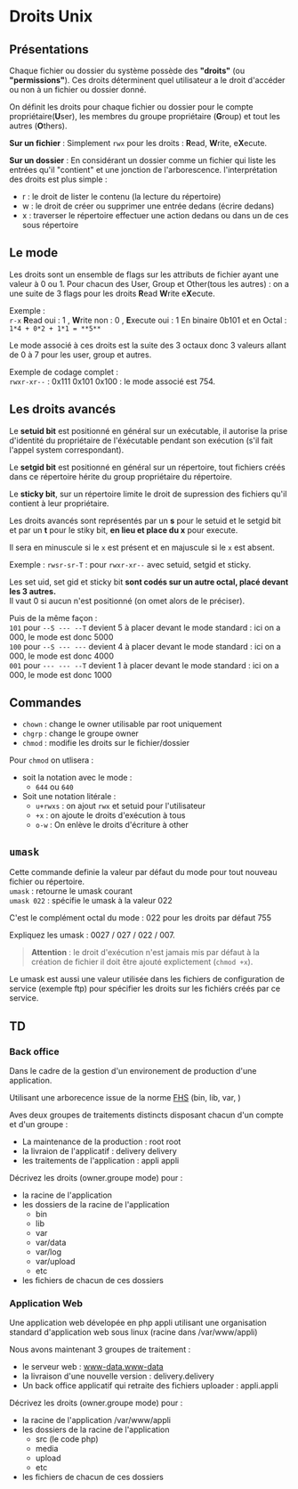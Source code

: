 # Droits Unix

## Présentations

Chaque fichier ou dossier du système possède des **"droits"** (ou **"permissions"**). Ces droits déterminent quel utilisateur a le droit d'accéder ou non à un fichier ou dossier donné.

On définit les droits pour chaque fichier ou dossier pour le compte propriétaire(**U**ser), les membres du groupe propriétaire (**G**roup) et tout les autres (**O**thers).

**Sur un fichier** : Simplement `rwx` pour les droits : **R**ead, **W**rite, e**X**ecute.

**Sur un dossier** :
En considérant un dossier comme un fichier qui liste les entrées qu'il "contient" et une jonction de l'arborescence. l'interprétation des droits est plus simple :

* r : le droit de lister le contenu (la lecture du répertoire)
* w : le droit de créer ou supprimer une entrée dedans (écrire dedans)
* x : traverser le répertoire effectuer une action dedans ou dans un de ces sous répertoire  

## Le mode

Les droits sont un ensemble de flags sur les attributs de fichier ayant une valeur à 0 ou 1.
Pour chacun des User, Group et Other(tous les autres) : on a une suite de 3 flags pour les droits **R**ead **W**rite e**X**ecute.

Exemple :  
`r-x`
**R**ead oui : 1 , **W**rite non : 0 , **E**xecute oui : 1
En binaire 0b101 et en Octal : `1*4 + 0*2 + 1*1 = **5**`

Le mode associé à ces droits est la suite des 3 octaux donc 3 valeurs allant de 0 à 7 pour les user, group et autres.

Exemple de codage complet :  
`rwxr-xr--` : 0x111 0x101 0x100 : le mode associé est 754.

## Les droits avancés

Le **setuid bit** est positionné en général sur un exécutable, il autorise la prise d'identité du propriétaire de l'éxécutable pendant son exécution (s'il fait l'appel system correspondant).

Le **setgid bit** est positionné en général sur un répertoire, tout fichiers créés dans ce répertoire hérite du group propriétaire du répertoire.

Le **sticky bit**, sur un répertoire limite le droit de supression des fichiers qu'il contient à leur propriétaire.

Les droits avancés sont représentés par un **s** pour le setuid et le setgid bit et par un **t** pour le stiky bit, **en lieu et place du x** pour execute.

Il sera en minuscule si le `x` est présent et en majuscule si le `x` est absent.

Exemple : `rwsr-sr-T` : pour `rwxr-xr--` avec setuid, setgid et sticky.

Les set uid, set gid et sticky bit **sont codés sur un autre octal, placé devant les 3 autres.**  
Il vaut 0 si aucun n'est positionné (on omet alors de le préciser).

Puis de la même façon :  
`101` pour `--S --- --T` devient 5 à placer devant le mode standard : ici on a 000, le mode est donc 5000  
`100` pour `--S --- ---` devient 4 à placer devant le mode standard : ici on a 000, le mode est donc 4000  
`001` pour `--- --- --T` devient 1 à placer devant le mode standard : ici on a 000, le mode est donc 1000  

## Commandes

* `chown` : change le owner utilisable par root uniquement
* `chgrp` : change le groupe owner
* `chmod` : modifie les droits sur le fichier/dossier

Pour  `chmod` on utlisera :

* soit la notation avec le mode :
  * `644` ou `640`
* Soit une notation litérale :
  * `u+rwxs` : on ajout `rwx` et setuid pour l'utilisateur
  * `+x` : on ajoute le droits d'exécution à tous
  * `o-w` : On enlève le droits d'écriture à other

## `umask`

Cette commande definie la valeur par défaut du mode pour tout nouveau fichier ou répertoire.  
`umask` : retourne le umask courant  
`umask 022` : spécifie le umask à la valeur 022

C'est le complément octal du mode : 022 pour les droits par défaut 755

Expliquez les umask : 0027 / 027 / 022 / 007.

> **Attention** : le droit d'exécution n'est jamais mis par défaut à la création de fichier il doit être ajouté explictement (`chmod +x`).

Le umask est aussi une valeur utilisée dans les fichiers de configuration de service (exemple ftp) pour spécifier les droits sur les fichiérs créés par ce service.

## TD

### Back office

Dans le cadre de la gestion d'un environement de production d'une application.

Utilisant une arborecence issue de la norme [FHS](../majeure/normes.md#fhs-ou-fsstnd) (bin, lib, var, )

Aves deux groupes de traitements distincts disposant chacun d'un compte et d'un groupe :

* La maintenance de la production : root root
* la livraion de l'applicatif : delivery delivery
* les traitements de l'application : appli appli

Décrivez les droits (owner.groupe mode) pour :

* la racine de l'application
* les dossiers de la racine de l'application
  * bin
  * lib
  * var
  * var/data
  * var/log
  * var/upload
  * etc
* les fichiers de chacun de ces dossiers

### Application Web

Une application web dévelopée en php appli utilisant une organisation standard d'application web sous linux (racine dans /var/www/appli)

Nous avons maintenant 3 groupes de traitement :

* le serveur web : www-data.www-data
* la livraison d'une nouvelle version : delivery.delivery
* Un back office applicatif qui retraite des fichiers uploader : appli.appli

Décrivez les droits (owner.groupe mode) pour :

* la racine de l'application /var/www/appli
* les dossiers de la racine de l'application
  * src (le code php)
  * media
  * upload
  * etc
* les fichiers de chacun de ces dossiers

